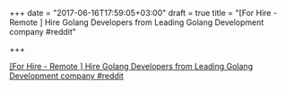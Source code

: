 +++
date = "2017-06-16T17:59:05+03:00"
draft = true
title = "[For Hire - Remote ] Hire Golang Developers from Leading Golang Development company  #reddit"

+++

<p><a href="https://t.co/9AnX23wKUr">[For Hire - Remote ] Hire Golang Developers from Leading Golang Development company  #reddit</a></p>